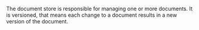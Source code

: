 The document store is responsible for managing one or more documents. It is versioned, that means each change to a document results in a new version of the document. 